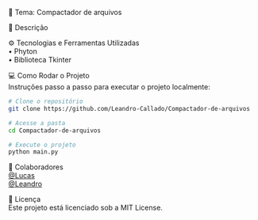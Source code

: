 📘 Tema: Compactador de arquivos<br>

📝 Descrição<br>

⚙️ Tecnologias e Ferramentas Utilizadas<br>
• Phyton <br>
• Biblioteca Tkinter

💻 Como Rodar o Projeto<br>
Instruções passo a passo para executar o projeto localmente:<br>
```bash
# Clone o repositório
git clone https://github.com/Leandro-Callado/Compactador-de-arquivos

# Acesse a pasta
cd Compactador-de-arquivos

# Execute o projeto
python main.py

```

👥 Colaboradores<br>
[@Lucas](https://github.com/GabVP)<br>
[@Leandro](https://github.com/Leandro-Callado)<br>

📄 Licença<br>
Este projeto está licenciado sob a MIT License.<br>
